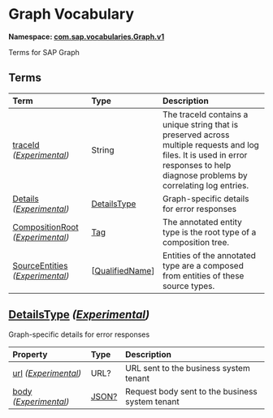 # Graph Vocabulary
**Namespace: [com.sap.vocabularies.Graph.v1](Graph.xml)**

Terms for SAP Graph


## Terms

Term|Type|Description
:---|:---|:----------
[traceId](./Graph.xml#L45:~:text=<Term%20Name="-,traceId,-") *([Experimental](Common.md#Experimental))*|String|<a name="traceId"></a>The traceId contains a unique string that is preserved across multiple requests and log files. It is used in error responses to help diagnose problems by correlating log entries.
[Details](./Graph.xml#L52:~:text=<Term%20Name="-,Details,-") *([Experimental](Common.md#Experimental))*|[DetailsType](#DetailsType)|<a name="Details"></a>Graph-specific details for error responses
[CompositionRoot](./Graph.xml#L73:~:text=<Term%20Name="-,CompositionRoot,-") *([Experimental](Common.md#Experimental))*|[Tag](https://github.com/oasis-tcs/odata-vocabularies/blob/main/vocabularies/Org.OData.Core.V1.md#Tag)|<a name="CompositionRoot"></a>The annotated entity type is the root type of a composition tree.
[SourceEntities](./Graph.xml#L80:~:text=<Term%20Name="-,SourceEntities,-") *([Experimental](Common.md#Experimental))*|\[[QualifiedName](https://github.com/oasis-tcs/odata-vocabularies/blob/main/vocabularies/Org.OData.Core.V1.md#QualifiedName)\]|<a name="SourceEntities"></a>Entities of the annotated type are a composed from entities of these source types.

<a name="DetailsType"></a>
## [DetailsType](./Graph.xml#L57:~:text=<ComplexType%20Name="-,DetailsType,-") *([Experimental](Common.md#Experimental))*
Graph-specific details for error responses

Property|Type|Description
:-------|:---|:----------
[url](./Graph.xml#L60:~:text=<ComplexType%20Name="-,DetailsType,-") *([Experimental](Common.md#Experimental))*|URL?|URL sent to the business system tenant
[body](./Graph.xml#L65:~:text=<ComplexType%20Name="-,DetailsType,-") *([Experimental](Common.md#Experimental))*|[JSON?](https://github.com/oasis-tcs/odata-vocabularies/blob/main/vocabularies/Org.OData.JSON.V1.md#JSON)|Request body sent to the business system tenant
